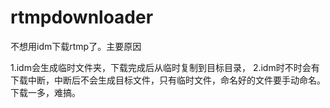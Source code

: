 # rtmpdownloader
不想用idm下载rtmp了。主要原因

1.idm会生成临时文件夹，下载完成后从临时复制到目标目录，
2.idm时不时会有下载中断，中断后不会生成目标文件，只有临时文件，命名好的文件要手动命名。下载一多，难搞。
